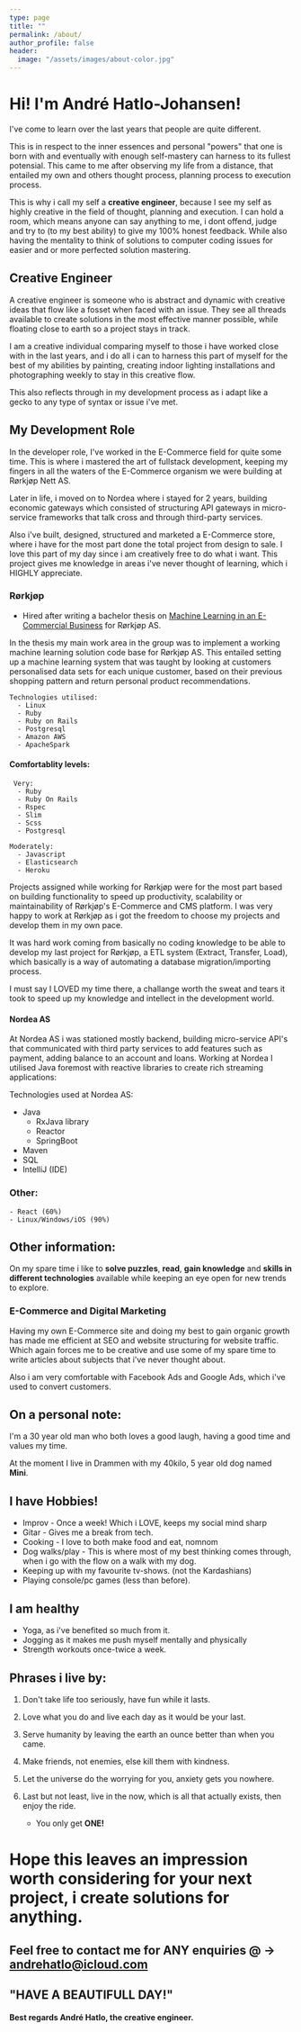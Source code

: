 ```yaml
---
type: page
title: ""
permalink: /about/
author_profile: false
header:
  image: "/assets/images/about-color.jpg"
---
```


# Hi! I'm André Hatlo-Johansen!

I've come to learn over the last years that people are quite different.

This is in respect to the inner essences and personal "powers" that one is born with and eventually with enough self-mastery can harness to its fullest potensial. This came to me after observing my life from a distance, that entailed my own and others thought process, planning process to execution process.

This is why i call my self a **creative engineer**, because I see my self as highly creative in the field of thought, planning and execution. I can hold a room, which means anyone can say anything to me, i dont offend, judge and try to (to my best ability) to give my 100% honest feedback. While also having the mentality to think of solutions to computer coding issues for easier and or more perfected solution mastering.

## Creative Engineer

A creative engineer is someone who is abstract and dynamic with creative ideas that flow like a fosset when faced with an issue. They see all threads available to create solutions in the most effective manner possible, while floating close to earth so a project stays in track.

I am a creative individual comparing myself to those i have worked close with in the last years, and i do all i can to harness this part of myself for the best of my abilities by painting, creating indoor lighting installations and photographing weekly to stay in this creative flow.

This also reflects through in my development process as i adapt like a gecko to any type of syntax or issue i've met.

## My Development Role

In the developer role, I've worked in the E-Commerce field for quite some time. This is where i mastered the art of fullstack development, keeping my fingers in all the waters of the E-Commerce organism we were building at Rørkjøp Nett AS.

Later in life, i moved on to Nordea where i stayed for 2 years, building economic gateways which consisted of structuring API gateways in micro-service frameworks that talk cross and through third-party services.

Also i've built, designed, structured and marketed a E-Commerce store, where i have for the most part done the total project from design to sale. I love this part of my day since i am creatively free to do what i want. This project gives me knowledge in areas i've never thought of learning, which i HIGHLY appreciate.

### Rørkjøp

* Hired after writing a bachelor thesis on [Machine Learning in an E-Commercial Business](https://drive.google.com/open?id=1ZTvTA2Uo2WnMI_grts0aJcPWlR_Hje06) for Rørkjøp AS.

In the thesis my main work area in the group was to implement a working machine learning solution code base for Rørkjøp AS. This entailed setting up a machine learning system that was taught by looking at customers personalised data sets for each unique customer, based on their previous shopping pattern and return personal product recommendations.

    Technologies utilised:
      - Linux
      - Ruby
      - Ruby on Rails
      - Postgresql
      - Amazon AWS
      - ApacheSpark

#### Comfortablity levels:

     Very:
      - Ruby
      - Ruby On Rails
      - Rspec
      - Slim
      - Scss
      - Postgresql

    Moderately:
      - Javascript
      - Elasticsearch
      - Heroku

Projects assigned while working for Rørkjøp were for the most part based on building functionality to speed up productivity, scalability or maintainability of Rørkjøp's E-Commerce and CMS platform. I was very happy to work at Rørkjøp as i got the freedom to choose my projects and develop them in my own pace.

It was hard work coming from basically no coding knowledge to be able to develop my last project for Rørkjøp, a ETL system (Extract, Transfer, Load), which basically is a way of automating a database migration/importing process.  

I must say I LOVED my time there, a challange worth the sweat and tears it took to speed up my knowledge and intellect in the development world. 

#### Nordea AS

At Nordea AS i was stationed mostly backend, building micro-service API's that communicated with third party services to add features such as payment, adding balance to an account and loans. Working at Nordea I utilised Java foremost with reactive libraries to create rich streaming applications:

Technologies used at Nordea AS:

- Java
  - RxJava library
  - Reactor
  - SpringBoot
- Maven
- SQL
- IntelliJ (IDE)

### Other:

    - React (60%) 
    - Linux/Windows/iOS (90%)

## Other information:

On my spare time i like to **solve puzzles**, **read**, **gain knowledge** and **skills in different technologies** available while keeping an eye open for new trends to explore.

### E-Commerce and Digital Marketing

Having my own E-Commerce site and doing my best to gain organic growth has made me efficient at SEO and website structuring for website traffic. Which again forces me to be creative and use some of my spare time to write articles about subjects that i've never thought about.

Also i am very comfortable with Facebook Ads and Google Ads, which i've used to convert customers.

## On a personal note:

I'm a 30 year old man who both loves a good laugh, having a good time and values my time.

At the moment I live in Drammen with my 40kilo, 5 year old dog named **Mini**.


## I have Hobbies!

- Improv - Once a week! Which i LOVE, keeps my social mind sharp
- Gitar - Gives me a break from tech.
- Cooking - I love to both make food and eat, nomnom
- Dog walks/play - This is where most of my best thinking comes through, when i go with the flow on a walk with my dog.
- Keeping up with my favourite tv-shows. (not the Kardashians)
- Playing console/pc games (less than before).

## I am healthy

- Yoga, as i've benefited so much from it.
- Jogging as it makes me push myself mentally and physically
- Strength workouts once-twice a week.  

## Phrases i live by:

1. Don't take life too seriously, have fun while it lasts.

2. Love what you do and live each day as it would be your last.

3. Serve humanity by leaving the earth an ounce better than when you came.

4. Make friends, not enemies, else kill them with kindness.

5. Let the universe do the worrying for you, anxiety gets you nowhere.

6. Last but not least, live in the now, which is all that actually exists, then enjoy the ride.
   - You only get **ONE!**

# Hope this leaves an impression worth considering for your next project, i create solutions for anything.

## Feel free to contact me for ANY enquiries @ -> [andrehatlo@icloud.com](mailto:andrehatlo@icloud.com)

## "HAVE A BEAUTIFULL DAY!"
#### Best regards André Hatlo, the creative engineer.
